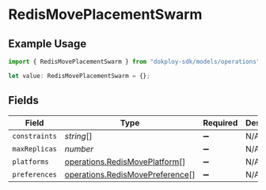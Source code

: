 # RedisMovePlacementSwarm

## Example Usage

```typescript
import { RedisMovePlacementSwarm } from "dokploy-sdk/models/operations";

let value: RedisMovePlacementSwarm = {};
```

## Fields

| Field                                                                              | Type                                                                               | Required                                                                           | Description                                                                        |
| ---------------------------------------------------------------------------------- | ---------------------------------------------------------------------------------- | ---------------------------------------------------------------------------------- | ---------------------------------------------------------------------------------- |
| `constraints`                                                                      | *string*[]                                                                         | :heavy_minus_sign:                                                                 | N/A                                                                                |
| `maxReplicas`                                                                      | *number*                                                                           | :heavy_minus_sign:                                                                 | N/A                                                                                |
| `platforms`                                                                        | [operations.RedisMovePlatform](../../models/operations/redismoveplatform.md)[]     | :heavy_minus_sign:                                                                 | N/A                                                                                |
| `preferences`                                                                      | [operations.RedisMovePreference](../../models/operations/redismovepreference.md)[] | :heavy_minus_sign:                                                                 | N/A                                                                                |
